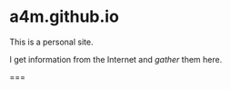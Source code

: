 # a4m.github.io

This is a personal site.

I get information from the Internet and *gather* them here.

===

